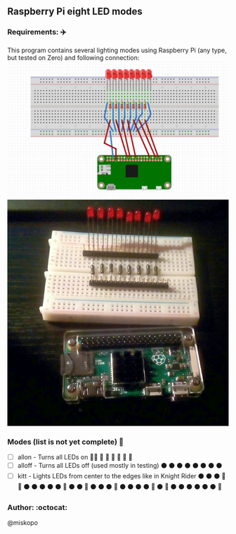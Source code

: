 ## Raspberry Pi eight LED modes

### Requirements: :airplane:
This program contains several lighting modes using Raspberry Pi (any type, but tested on Zero) and following connection:
![Scheme](static_files/scheme.png)
![Real](static_files/real.png)


### Modes (list is not yet complete) :construction:
- [ ] allon - Turns all LEDs on
    :red_circle::red_circle: :red_circle: :red_circle: :red_circle: :red_circle: :red_circle: :red_circle:
- [ ] alloff  - Turns all LEDs off (used mostly in testing)
    :black_circle: :black_circle: :black_circle: :black_circle: :black_circle: :black_circle: :black_circle: :black_circle: 
- [ ] kitt - Lights LEDs from center to the edges like in Knight Rider
    :black_circle: :black_circle: :black_circle: :red_circle: :red_circle: :black_circle: :black_circle: :black_circle: 
    :black_circle: :black_circle: :red_circle: :black_circle: :black_circle: :red_circle: :black_circle: :black_circle: 
    :black_circle: :red_circle: :black_circle: :black_circle: :black_circle: :black_circle: :red_circle: :black_circle: 
    :red_circle: :black_circle: :black_circle: :black_circle: :black_circle: :black_circle: :black_circle: :red_circle:
    
### Author: :octocat:
@miskopo